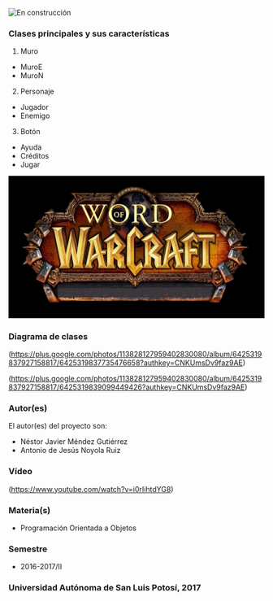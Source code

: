 
![En construcción](https://plus.google.com/u/0/photos/photo/113828127959402830080/6425609187674660898?icm=false)
### Clases principales y sus características
1. Muro
- MuroE
- MuroN

2. Personaje
- Jugador
- Enemigo

3. Botón
- Ayuda
- Créditos 
- Jugar

![GitHub Logo](2408.jpg)

### Diagrama de clases
(https://plus.google.com/photos/113828127959402830080/album/6425319837927158817/6425319837735476658?authkey=CNKUmsDv9faz9AE)

(https://plus.google.com/photos/113828127959402830080/album/6425319837927158817/6425319839099449426?authkey=CNKUmsDv9faz9AE)

### Autor(es)
El autor(es) del proyecto son:
- Néstor Javier Méndez Gutiérrez
- Antonio de Jesús Noyola Ruiz
### Vídeo
(https://www.youtube.com/watch?v=i0rIihtdYG8)
### Materia(s)
- Programación Orientada a Objetos

### Semestre
- 2016-2017/II

### Universidad Autónoma de San Luis Potosí, 2017
